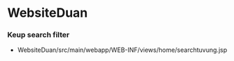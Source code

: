 # WebsiteDuan

### Keup search filter
* WebsiteDuan/src/main/webapp/WEB-INF/views/home/searchtuvung.jsp

